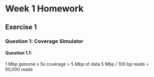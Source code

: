 # Week 1 Homework

## Exercise 1

### Question 1: Coverage Simulator
#### Question 1.1:  
1 Mbp genome x 5x coverage = 5 Mbp of data
5 Mbp / 100 bp reads = 50,000 reads

